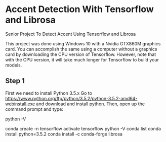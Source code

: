 # Accent Detection With Tensorflow and Librosa
Senior Project To Detect Accent Using Tensorflow and Librosa

This project was done using Windows 10 with a Nvidia GTX860M graphics card. 
You can accomplish the same using a computer without a graphics card by downloading the CPU version of Tensorflow. However, note that with the CPU version, it will take much longer for Tensorflow to build your models.
## Step 1
First we need to install Python 3.5.x
Go to 
https://www.python.org/ftp/python/3.5.2/python-3.5.2-amd64-webinstall.exe
and download and install python.
Then, open up the command prompt and type:

python -V

conda create -n tensorflow
activate tensorflow
python -V
conda list
conda install python=3.5.2
conda install -c conda-forge librosa
